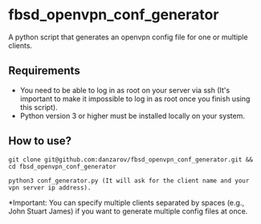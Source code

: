 # fbsd_openvpn_conf_generator

A python script that generates an openvpn config file for one or multiple clients.

## Requirements
* You need to be able to log in as root on your server via ssh (It's important
  to make it impossible to log in as root once you finish using this script).
* Python version 3 or higher must be installed locally on your system.

## How to use?
```
git clone git@github.com:danzarov/fbsd_openvpn_conf_generator.git && cd fbsd_openvpn_conf_generator

python3 conf_generator.py (It will ask for the client name and your vpn server ip address).
```

*Important: You can specify multiple clients separated by spaces (e.g., John Stuart James)
if you want to generate multiple config files at once.
